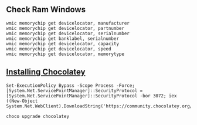 ## Check Ram Windows

```shell
wmic memorychip get devicelocator, manufacturer
wmic memorychip get devicelocator, partnumber
wmic memorychip get devicelocator, serialnumber
wmic memorychip get banklabel, serialnumber
wmic memorychip get devicelocator, capacity
wmic memorychip get devicelocator, speed
wmic memorychip get devicelocator, memorytype
```

## [Installing Chocolatey](https://docs.chocolatey.org/en-us/choco/setup)

```shell
Set-ExecutionPolicy Bypass -Scope Process -Force; [System.Net.ServicePointManager]::SecurityProtocol = [System.Net.ServicePointManager]::SecurityProtocol -bor 3072; iex ((New-Object System.Net.WebClient).DownloadString('https://community.chocolatey.org/install.ps1'))
```

```shell
choco upgrade chocolatey
```
